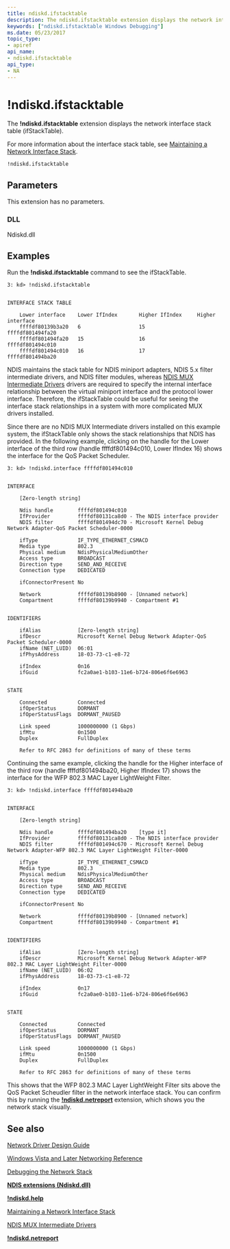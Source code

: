 ```yaml
---
title: ndiskd.ifstacktable
description: The ndiskd.ifstacktable extension displays the network interface stack table (ifStackTable).
keywords: ["ndiskd.ifstacktable Windows Debugging"]
ms.date: 05/23/2017
topic_type:
- apiref
api_name:
- ndiskd.ifstacktable
api_type:
- NA
---
```


# !ndiskd.ifstacktable


The **!ndiskd.ifstacktable** extension displays the network interface stack table (ifStackTable).

For more information about the interface stack table, see [Maintaining a Network Interface Stack](../network/maintaining-a-network-interface-stack.md).

```console
!ndiskd.ifstacktable 
```

## <span id="Parameters"></span><span id="parameters"></span><span id="PARAMETERS"></span>Parameters


This extension has no parameters.

### <span id="DLL"></span><span id="dll"></span>DLL

Ndiskd.dll

## Examples

Run the **!ndiskd.ifstacktable** command to see the ifStackTable.

```console
3: kd> !ndiskd.ifstacktable


INTERFACE STACK TABLE

    Lower interface    Lower IfIndex       Higher IfIndex     Higher interface  
    ffffdf80139b3a20   6                   15                 ffffdf801494fa20
    ffffdf801494fa20   15                  16                 ffffdf801494c010
    ffffdf801494c010   16                  17                 ffffdf801494ba20
```

NDIS maintains the stack table for NDIS miniport adapters, NDIS 5.x filter intermediate drivers, and NDIS filter modules, whereas [NDIS MUX Intermediate Drivers](../network/ndis-mux-intermediate-drivers.md) drivers are required to specify the internal interface relationship between the virtual miniport interface and the protocol lower interface. Therefore, the ifStackTable could be useful for seeing the interface stack relationships in a system with more complicated MUX drivers installed.

Since there are no NDIS MUX Intermediate drivers installed on this example system, the ifStackTable only shows the stack relationships that NDIS has provided. In the following example, clicking on the handle for the Lower interface of the third row (handle ffffdf801494c010, Lower IfIndex 16) shows the interface for the QoS Packet Scheduler.

```console
3: kd> !ndiskd.interface ffffdf801494c010


INTERFACE

    [Zero-length string]

    Ndis handle        ffffdf801494c010 
    IfProvider         ffffdf80131ca8d0 - The NDIS interface provider
    NDIS filter        ffffdf801494dc70 - Microsoft Kernel Debug Network Adapter-QoS Packet Scheduler-0000

    ifType             IF_TYPE_ETHERNET_CSMACD
    Media type         802.3
    Physical medium    NdisPhysicalMediumOther
    Access type        BROADCAST
    Direction type     SEND_AND_RECEIVE
    Connection type    DEDICATED

    ifConnectorPresent No

    Network            ffffdf80139b8900 - [Unnamed network]
    Compartment        ffffdf80139b9940 - Compartment #1


IDENTIFIERS

    ifAlias            [Zero-length string]
    ifDescr            Microsoft Kernel Debug Network Adapter-QoS Packet Scheduler-0000
    ifName (NET_LUID)  06:01
    ifPhysAddress      18-03-73-c1-e8-72

    ifIndex            0n16
    ifGuid             fc2a0ae1-b103-11e6-b724-806e6f6e6963


STATE

    Connected          Connected
    ifOperStatus       DORMANT
    ifOperStatusFlags  DORMANT_PAUSED

    Link speed         1000000000 (1 Gbps)
    ifMtu              0n1500
    Duplex             FullDuplex

    Refer to RFC 2863 for definitions of many of these terms
```

Continuing the same example, clicking the handle for the Higher interface of the third row (handle ffffdf801494ba20, Higher IfIndex 17) shows the interface for the WFP 802.3 MAC Layer LightWeight Filter.

```console
3: kd> !ndiskd.interface ffffdf801494ba20


INTERFACE

    [Zero-length string]

    Ndis handle        ffffdf801494ba20    [type it]
    IfProvider         ffffdf80131ca8d0 - The NDIS interface provider
    NDIS filter        ffffdf801494c670 - Microsoft Kernel Debug Network Adapter-WFP 802.3 MAC Layer LightWeight Filter-0000

    ifType             IF_TYPE_ETHERNET_CSMACD
    Media type         802.3
    Physical medium    NdisPhysicalMediumOther
    Access type        BROADCAST
    Direction type     SEND_AND_RECEIVE
    Connection type    DEDICATED

    ifConnectorPresent No

    Network            ffffdf80139b8900 - [Unnamed network]
    Compartment        ffffdf80139b9940 - Compartment #1


IDENTIFIERS

    ifAlias            [Zero-length string]
    ifDescr            Microsoft Kernel Debug Network Adapter-WFP 802.3 MAC Layer LightWeight Filter-0000
    ifName (NET_LUID)  06:02
    ifPhysAddress      18-03-73-c1-e8-72

    ifIndex            0n17
    ifGuid             fc2a0ae0-b103-11e6-b724-806e6f6e6963


STATE

    Connected          Connected
    ifOperStatus       DORMANT
    ifOperStatusFlags  DORMANT_PAUSED

    Link speed         1000000000 (1 Gbps)
    ifMtu              0n1500
    Duplex             FullDuplex

    Refer to RFC 2863 for definitions of many of these terms
```

This shows that the WFP 802.3 MAC Layer LightWeight Filter sits above the QoS Packet Scheudler filter in the network interface stack. You can confirm this by running the [**!ndiskd.netreport**](-ndiskd-netreport.md) extension, which shows you the network stack visually.

## <span id="see_also"></span>See also


[Network Driver Design Guide](../network/index.md)

[Windows Vista and Later Networking Reference](/windows-hardware/drivers/ddi/_netvista/)

[Debugging the Network Stack](/shows/defrag-tools/175-debugging-network-stack)

[**NDIS extensions (Ndiskd.dll)**](ndis-extensions--ndiskd-dll-.md)

[**!ndiskd.help**](-ndiskd-help.md)

[Maintaining a Network Interface Stack](../network/maintaining-a-network-interface-stack.md)

[NDIS MUX Intermediate Drivers](../network/ndis-mux-intermediate-drivers.md)

[**!ndiskd.netreport**](-ndiskd-netreport.md)

 

